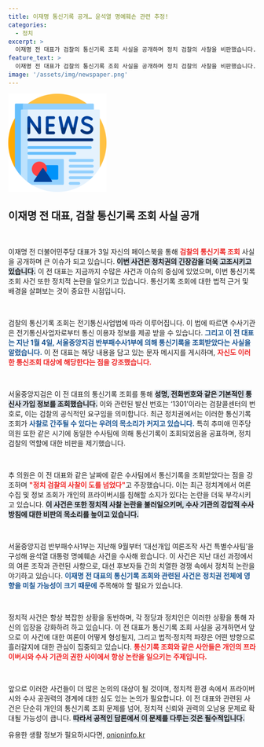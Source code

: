 ```yaml
---
title: 이재명 통신기록 공개… 윤석열 명예훼손 관련 추정!
categories:
  - 정치
excerpt: >
  이재명 전 대표가 검찰의 통신기록 조회 사실을 공개하며 정치 검찰의 사찰을 비판했습니다. 추미애 민주당 의원도 같은 내용을 폭로, 대선 관련 수사와의 연관성을 제기했습니다. 이들의 반응에 정치권의 논란이 더욱 커질 전망입니다.
feature_text: >
  이재명 전 대표가 검찰의 통신기록 조회 사실을 공개하며 정치 검찰의 사찰을 비판했습니다. 추미애 민주당 의원도 같은 내용을 폭로, 대선 관련 수사와의 연관성을 제기했습니다. 이들의 반응에 정치권의 논란이 더욱 커질 전망입니다.
image: '/assets/img/newspaper.png'
---
```


<p><img src="/assets/img/newspaper.png" alt="kimp 속보" /></p>

<h2 data-ke-size="size26">이재명 전 대표, 검찰 통신기록 조회 사실 공개</h2>

<p data-ke-size="size16">&nbsp;</p>

<p>이재명 전 더불어민주당 대표가 3일 자신의 페이스북을 통해 <b><span style="color: #ee2323;">검찰의 통신기록 조회</span></b> 사실을 공개하며 큰 이슈가 되고 있습니다. <b><span style="background-color: #21538527;">이번 사건은 정치권의 긴장감을 더욱 고조시키고 있습니다.</span></b> 이 전 대표는 지금까지 수많은 사건과 이슈의 중심에 있었으며, 이번 통신기록 조회 사건 또한 정치적 논란을 일으키고 있습니다. 통신기록 조회에 대한 법적 근거 및 배경을 살펴보는 것이 중요한 시점입니다.</p>

<p data-ke-size="size16">&nbsp;</p>

<p>검찰의 통신기록 조회는 전기통신사업법에 따라 이루어집니다. 이 법에 따르면 수사기관은 전기통신사업자로부터 통신 이용자 정보를 제공 받을 수 있습니다. <b><span style="color: #1a5490;">그리고 이 전 대표는 지난 1월 4일, 서울중앙지검 반부패수사1부에 의해 통신기록을 조회받았다는 사실을 알렸습니다.</span></b> 이 전 대표는 해당 내용을 담고 있는 문자 메시지를 게시하며, <b><span style="color: #ee2323;">자신도 이러한 통신조회 대상에 해당한다는 점을 강조했습니다.</span></b> </p>

<p data-ke-size="size16">&nbsp;</p>

<p>서울중앙지검은 이 전 대표의 통신기록 조회를 통해 <b><span style="background-color: #21538527;">성명, 전화번호와 같은 기본적인 통신사 가입 정보를 조회했습니다.</span></b> 이와 관련된 발신 번호는 ‘1301’이라는 검찰콜센터의 번호로, 이는 검찰의 공식적인 요구임을 의미합니다. 최근 정치권에서는 이러한 통신기록 조회가 <b><span style="color: #1a5490;">사찰로 간주될 수 있다는 우려의 목소리가 커지고 있습니다.</span></b> 특히 추미애 민주당 의원 또한 같은 시기에 동일한 수사팀에 의해 통신기록이 조회되었음을 공표하며, 정치 검찰의 역할에 대한 비판을 제기했습니다.</p>

<p data-ke-size="size16">&nbsp;</p>

<p>추 의원은 이 전 대표와 같은 날짜에 같은 수사팀에서 통신기록을 조회받았다는 점을 강조하며 <b><span style="color: #ee2323;">"정치 검찰의 사찰이 도를 넘었다"</span></b>고 주장했습니다. 이는 최근 정치계에서 여론 수집 및 정보 조회가 개인의 프라이버시를 침해할 소지가 있다는 논란을 더욱 부각시키고 있습니다. <b><span style="background-color: #21538527;">이 사건은 또한 정치적 사찰 논란을 불러일으키며, 수사 기관의 강압적 수사 방침에 대한 비판의 목소리를 높이고 있습니다.</span></b></p>

<p data-ke-size="size16">&nbsp;</p>

<p>서울중앙지검 반부패수사1부는 지난해 9월부터 ‘대선개입 여론조작 사건 특별수사팀’을 구성해 윤석열 대통령 명예훼손 사건을 수사해 왔습니다. 이 사건은 지난 대선 과정에서의 여론 조작과 관련된 사항으로, 대선 후보자들 간의 치열한 경쟁 속에서 정치적 논란을 야기하고 있습니다. <b><span style="color: #1a5490;">이재명 전 대표의 통신기록 조회와 관련된 사건은 정치권 전체에 영향을 미칠 가능성이 크기 때문에</span></b> 주목해야 할 필요가 있습니다. </p>

<p data-ke-size="size16">&nbsp;</p>

<p>정치적 사건은 항상 복잡한 상황을 동반하며, 각 정당과 정치인은 이러한 상황을 통해 자신의 입장을 강화하려 하고 있습니다. 이 전 대표가 통신기록 조회 사실을 공개하면서 앞으로 이 사건에 대한 여론이 어떻게 형성될지, 그리고 법적·정치적 파장은 어떤 방향으로 흘러갈지에 대한 관심이 집중되고 있습니다. <b><span style="color: #ee2323;">통신기록 조회와 같은 사안들은 개인의 프라이버시와 수사 기관의 권한 사이에서 항상 논란을 일으키는 주제입니다.</span></b> </p>

<p data-ke-size="size16">&nbsp;</p>

<p>앞으로 이러한 사건들이 더 많은 논의의 대상이 될 것이며, 정치적 환경 속에서 프라이버시와 수사 공권력의 경계에 대한 심도 있는 논의가 필요합니다. 이 전 대표와 관련된 사건은 단순히 개인의 통신기록 조회 문제를 넘어, 정치적 신뢰와 권력의 오남용 문제로 확대될 가능성이 큽니다. <b><span style="background-color: #21538527;">따라서 공적인 담론에서 이 문제를 다루는 것은 필수적입니다.</span></b></p>
유용한 생활 정보가 필요하시다면, <a href="https://onioninfo.kr" rel="dofollow">onioninfo.kr</a>



